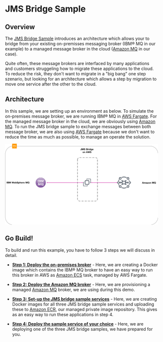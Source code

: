 # JMS Bridge Sample

## Overview

The [JMS Bridge Sample](http://) introduces an architecture which allows your to bridge from your existing on-premisses messaging broker (IBM® MQ in our example) to a managed message broker in the cloud ([Amazon MQ](https://aws.amazon.com/amazon-mq/) in our case).  

Quite often, these message brokers are interfaced by many applications and customers struggeling how to migrate these applications to the cloud. To reduce the risk, they don't want to migrate in a "big bang" one step szenario, but looking for an architecture which allows a step by migration to move one service after the other to the cloud.  

## Architecture

In this sample, we are setting up an environment as below. To simulate the on-premises message broker, we are running IBM® MQ in [AWS Fargate](https://aws.amazon.com/fargate/). For the managed message broker in the cloud, we are obviously using [Amazon MQ](https://aws.amazon.com/amazon-mq/). To run the JMS bridge sample to exchange messages between both message broker, we are also using [AWS Fargate](https://aws.amazon.com/fargate/) because we don't want to reduce the time as much as possible, to manage an operate the solution.

![JMS Bridge Sample architecture](/images/architecture.png)

## Go Build!

To build and run this example, you have to follow 3 steps we will discuss in detail.

* **[Step 1: Deploy the on-premises broker](/step-1.md)** - Here, we are creating a Docker image which contains the IBM® MQ broker to have an easy way to run this broker in AWS as [Amazon ECS](https://aws.amazon.com/ecs/) task, managed by AWS Fargate.

* **[Step 2: Deploy the Amazon MQ broker](/step-2.md)** - Here, we are provisioning a managed [Amazon MQ](https://aws.amazon.com/amazon-mq/) broker, we are using during this demo.

* **[Step 3: Set-up the JMS bridge sample services](/step-3.md)** - Here, we are creating Docker images for all three JMS bridge sample services and uploading these to [Amazon ECR](https://aws.amazon.com/ecr/), our managed private image repository. This gives as an easy way to run these applications in step 4.

* **[Step 4: Deploy the sample service of your choice](/step-4.md)** - Here, we are deploying one of the three JMS bridge samples, we have prepared for you.